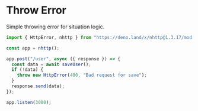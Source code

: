 # Throw Error

Simple throwing error for situation logic.

```js
import { HttpError, nhttp } from "https://deno.land/x/nhttp@1.3.17/mod.ts";

const app = nhttp();

app.post("/user", async ({ response }) => {
  const data = await saveUser();
  if (!data) {
    throw new HttpError(400, "Bad request for save");
  }
  response.send(data);
});

app.listen(3000);
```
